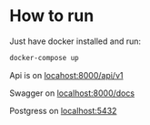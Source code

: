 # How to run
Just have docker installed and run:
```bash
docker-compose up
```
Api is on [locahost:8000/api/v1](locahost:8000/api/v1)

Swagger on [localhost:8000/docs](localhost:8000/docs)

Postgress on [localhost:5432](localhost:5432)